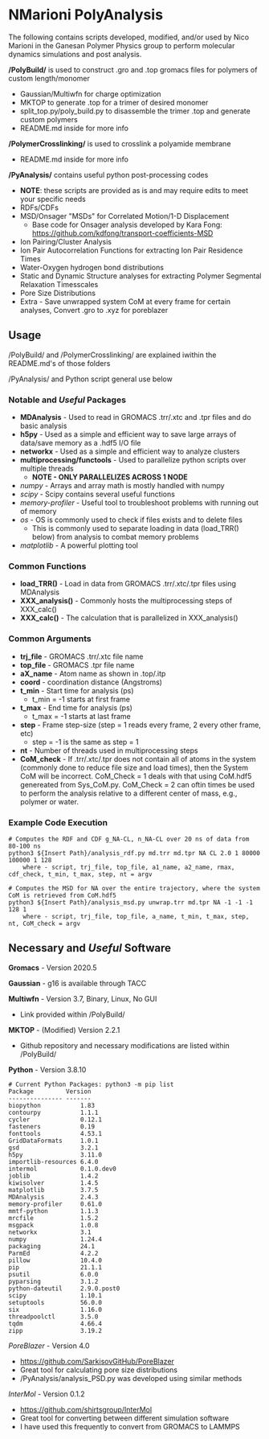 # NMarioni PolyAnalysis
The following contains scripts developed, modified, and/or used by Nico Marioni in the Ganesan Polymer Physics group to perform molecular dynamics simulations and post analysis.

**/PolyBuild/** is used to construct .gro and .top gromacs files for polymers of custom length/monomer
 - Gaussian/Multiwfn for charge optimization
 - MKTOP to generate .top for a trimer of desired monomer
 - split_top.py/poly_build.py to disassemble the trimer .top and generate custom polymers
 - README.md inside for more info

**/PolymerCrosslinking/** is used to crosslink a polyamide membrane
 - README.md inside for more info

**/PyAnalysis/** contains useful python post-processing codes
 - **NOTE**: these scripts are provided as is and may require edits to meet your specific needs
 - RDFs/CDFs
 - MSD/Onsager "MSDs" for Correlated Motion/1-D Displacement
   - Base code for Onsager analysis developed by Kara Fong: https://github.com/kdfong/transport-coefficients-MSD
 - Ion Pairing/Cluster Analysis
 - Ion Pair Autocorrelation Functions for extracting Ion Pair Residence Times
 - Water-Oxygen hydrogen bond distributions
 - Static and Dynamic Structure analyses for extracting Polymer Segmental Relaxation Timesscales
 - Pore Size Distributions
 - Extra - Save unwrapped system CoM at every frame for certain analyses, Convert .gro to .xyz for poreblazer

## Usage
/PolyBuild/ and /PolymerCrosslinking/ are explained iwithin the README.md's of those folders

/PyAnalysis/ and Python script general use below

### **Notable** and *Useful* Packages
 - **MDAnalysis** - Used to read in GROMACS .trr/.xtc and .tpr files and do basic analysis
 - **h5py** - Used as a simple and efficient way to save large arrays of data/save memory as a .hdf5 I/O file
 - **networkx** - Used as a simple and efficient way to analyze clusters
 - **multiprocessing/functools** - Used to parallelize python scripts over multiple threads
   - **NOTE - ONLY PARALLELIZES ACROSS 1 NODE**
 - *numpy* - Arrays and array math is mostly handled with numpy
 - *scipy* - Scipy contains several useful functions
 - *memory-profiler* - Useful tool to troubleshoot problems with running out of memory
 - *os* - OS is commonly used to check if files exists and to delete files
   - This is commonly used to separate loading in data (load_TRR() below) from analysis to combat memory problems
 - *matplotlib* - A powerful plotting tool

### Common Functions
 - **load_TRR()** - Load in data from GROMACS .trr/.xtc/.tpr files using MDAnalysis
 - **XXX_analysis()** - Commonly hosts the multiprocessing steps of XXX_calc()
 - **XXX_calc()** - The calculation that is parallelized in XXX_analysis()
    
### Common Arguments
 - **trj_file** - GROMACS .trr/.xtc file name
 - **top_file** - GROMACS .tpr file name
 - **aX_name** - Atom name as shown in .top/.itp
 - **coord** - coordination distance (Angstroms)
 - **t_min** - Start time for analysis (ps)
   - t_min = -1 starts at first frame
 - **t_max** - End time for analysis (ps)
   - t_max = -1 starts at last frame
 - **step** - Frame step-size (step = 1 reads every frame, 2 every other frame, etc)
   - step = -1 is the same as step = 1
 - **nt** - Number of threads used in multiprocessing steps
 - **CoM_check** - If .trr/.xtc/.tpr does not contain all of atoms in the system (commonly done to reduce file size and load times), then the System CoM will be incorrect. CoM_Check = 1 deals with that using CoM.hdf5 genereated from Sys_CoM.py. CoM_Check = 2 can oftin times be used to perform the analysis relative to a different center of mass, e.g., polymer or water.

### Example Code Execution
```
# Computes the RDF and CDF g_NA-CL, n_NA-CL over 20 ns of data from 80-100 ns
python3 ${Insert Path}/analysis_rdf.py md.trr md.tpr NA CL 2.0 1 80000 100000 1 128
    where - script, trj_file, top_file, a1_name, a2_name, rmax, cdf_check, t_min, t_max, step, nt = argv

# Computes the MSD for NA over the entire trajectory, where the system CoM is retrieved from CoM.hdf5
python3 ${Insert Path}/analysis_msd.py unwrap.trr md.tpr NA -1 -1 -1 128 1
    where - script, trj_file, top_file, a_name, t_min, t_max, step, nt, CoM_check = argv
```

## **Necessary** and *Useful* Software
**Gromacs** - Version 2020.5

**Gaussian** - g16 is available through TACC

**Multiwfn** - Version 3.7, Binary, Linux, No GUI
 - Link provided within /PolyBuild/

**MKTOP** - (Modified) Version 2.2.1
 - Github repository and necessary modifications are listed within /PolyBuild/

**Python** - Version 3.8.10
```
# Current Python Packages: python3 -m pip list
Package         Version
--------------- -------
biopython           1.83
contourpy           1.1.1
cycler              0.12.1
fasteners           0.19
fonttools           4.53.1
GridDataFormats     1.0.1
gsd                 3.2.1
h5py                3.11.0
importlib-resources 6.4.0
intermol            0.1.0.dev0
joblib              1.4.2
kiwisolver          1.4.5
matplotlib          3.7.5
MDAnalysis          2.4.3
memory-profiler     0.61.0
mmtf-python         1.1.3
mrcfile             1.5.2
msgpack             1.0.8
networkx            3.1
numpy               1.24.4
packaging           24.1
ParmEd              4.2.2
pillow              10.4.0
pip                 21.1.1
psutil              6.0.0
pyparsing           3.1.2
python-dateutil     2.9.0.post0
scipy               1.10.1
setuptools          56.0.0
six                 1.16.0
threadpoolctl       3.5.0
tqdm                4.66.4
zipp                3.19.2
```

*PoreBlazer* - Version 4.0
 - https://github.com/SarkisovGitHub/PoreBlazer
 - Great tool for calculating pore size distributions
 - /PyAnalysis/analysis_PSD.py was developed using similar methods

*InterMol* - Version 0.1.2
 - https://github.com/shirtsgroup/InterMol
 - Great tool for converting between different simulation software
 - I have used this frequently to convert from GROMACS to LAMMPS